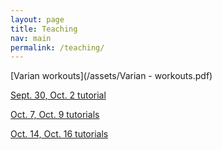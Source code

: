 ```yaml
---
layout: page
title: Teaching
nav: main
permalink: /teaching/
---
```


[Varian workouts](/assets/Varian - workouts.pdf)

[Sept. 30, Oct. 2 tutorial](/assets/Week-3_workouts.pdf)

[Oct. 7, Oct. 9 tutorials](/assets/Week-4_workouts.pdf)

[Oct. 14, Oct. 16 tutorials](/assets/Week-5_workouts.pdf)
